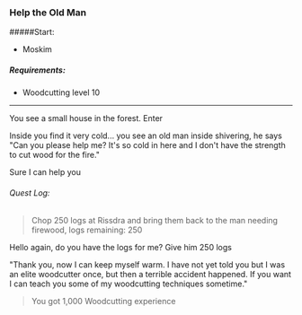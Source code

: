 ### Help the Old Man

#####Start:
* Moskim

##### Requirements:
* Woodcutting level 10

---
You see a small house in the forest. Enter

Inside you find it very cold... you see an old man inside shivering, he says "Can you please help me? It's so cold in here and I don't have the strength to cut wood for the fire."

Sure I can help you

###### Quest Log:
> Chop 250 logs at Rissdra and bring them back to the man needing firewood, logs remaining: 250

Hello again, do you have the logs for me? Give him 250 logs

"Thank you, now I can keep myself warm. I have not yet told you but I was an elite woodcutter once, but then a terrible accident happened. If you want I can teach you some of my woodcutting techniques sometime."
> You got 1,000 Woodcutting experience